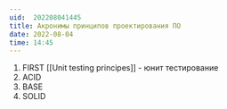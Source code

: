 ```yaml
---
uid:  202208041445
title: Акронимы принципов проектирования ПО
date: 2022-08-04
time: 14:45
---
```


1) FIRST [[Unit testing principes]] - юнит тестирование
2) ACID
3) BASE
4) SOLID

